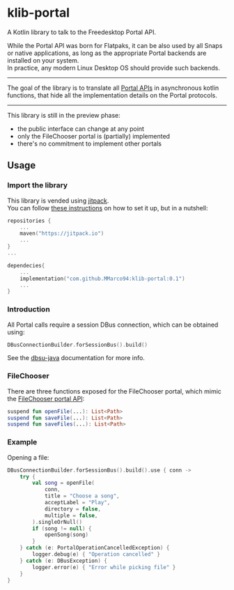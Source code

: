 # klib-portal

A Kotlin library to talk to the Freedesktop Portal API.

While the Portal API was born for Flatpaks, it can be also used by all Snaps or native applications, as long as
the appropriate Portal backends are installed on your system.  
In practice, any modern Linux Desktop OS should provide such backends.

---

The goal of the library is to translate all [Portal APIs](https://docs.flatpak.org/en/latest/portal-api-reference.html)
in asynchronous kotlin functions, that hide all the implementation details on the Portal protocols. 

---

This library is still in the preview phase:
 - the public interface can change at any point
 - only the FileChooser portal is (partially) implemented
 - there's no commitment to implement other portals

## Usage

### Import the library

This library is vended using [jitpack](https://jitpack.io/).  
You can follow [these instructions](https://jitpack.io/#MMarco94/klib-portal) on how to set it up, but in a nutshell:

```kotlin
repositories {
    ...
    maven("https://jitpack.io")
    ...
}
...

dependecies{
    ...
    implementation("com.github.MMarco94:klib-portal:0.1")
    ...
}
```

### Introduction

All Portal calls require a session DBus connection, which can be obtained using:
```kotlin
DBusConnectionBuilder.forSessionBus().build()
```

See the [dbsu-java](https://github.com/hypfvieh/dbus-java) documentation for more info.

### FileChooser

There are three functions exposed for the FileChooser portal, which mimic the [FileChooser portal API](https://docs.flatpak.org/en/latest/portal-api-reference.html#gdbus-org.freedesktop.portal.FileChooser):
```kotlin
suspend fun openFile(...): List<Path>
suspend fun saveFile(...): List<Path>
suspend fun saveFiles(...): List<Path>
```

### Example

Opening a file:
```kotlin
DBusConnectionBuilder.forSessionBus().build().use { conn ->
    try {
        val song = openFile(
            conn,
            title = "Choose a song",
            acceptLabel = "Play",
            directory = false,
            multiple = false,
        ).singleOrNull()
        if (song != null) {
            openSong(song)
        }
    } catch (e: PortalOperationCancelledException) {
        logger.debug(e) { "Operation cancelled" }
    } catch (e: DBusException) {
        logger.error(e) { "Error while picking file" }
    }
}
```